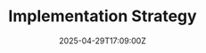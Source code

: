 ---
title: Implementation Strategy
linkTitle: Implementation Strategy
date: '2025-04-29T17:09:00Z'
weight: 1
description: Implement a structured Notion space by setting up databases, integrating
  key tools, automating workflows, and training the team on effective usage. Assistance
  with Notion templates and automations is available.
draft: false
ref: implementation-strategy
---